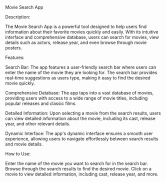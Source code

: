 Movie Search App

Description:

The Movie Search App is a powerful tool designed to help users find information about their favorite movies quickly and easily. With its intuitive interface and comprehensive database, users can search for movies, view details such as actors, release year, and even browse through movie posters.

Features:

Search Bar: The app features a user-friendly search bar where users can enter the name of the movie they are looking for. The search bar provides real-time suggestions as users type, making it easy to find the desired movie quickly.

Comprehensive Database: The app taps into a vast database of movies, providing users with access to a wide range of movie titles, including popular releases and classic films.

Detailed Information: Upon selecting a movie from the search results, users can view detailed information about the movie, including its cast, release year, and other relevant details.

Dynamic Interface: The app's dynamic interface ensures a smooth user experience, allowing users to navigate effortlessly between search results and movie details.

How to Use:

Enter the name of the movie you want to search for in the search bar.
Browse through the search results to find the desired movie.
Click on a movie to view detailed information, including cast, release year, and more.
